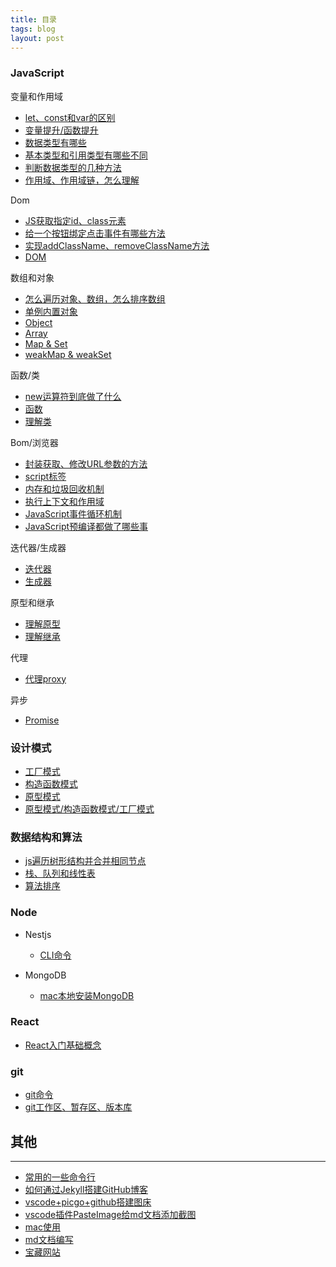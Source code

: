 ```yaml
---
title: 目录
tags: blog
layout: post
---
```


### JavaScript

变量和作用域

- [let、const和var的区别](https://moxiaodegu.github.io/2020/01/let-var/)
- [变量提升/函数提升](https://moxiaodegu.github.io/2020/01/promote/)
- [数据类型有哪些](https://moxiaodegu.github.io/2020/03/dataType/)
- [基本类型和引用类型有哪些不同](https://moxiaodegu.github.io/2020/01/make-difference/)
- [判断数据类型的几种方法](https://moxiaodegu.github.io/2020/01/data-type-judgment/)
- [作用域、作用域链，怎么理解](https://moxiaodegu.github.io/2020/01/scope/)

Dom

- [JS获取指定id、class元素](https://moxiaodegu.github.io/2020/01/getID/)
- [给一个按钮绑定点击事件有哪些方法](https://moxiaodegu.github.io/2020/01/onclick/)
- [实现addClassName、removeClassName方法](https://moxiaodegu.github.io/2020/01/addClassName/)
- [DOM](https://moxiaodegu.github.io/2020/02/dom/)

数组和对象

- [怎么遍历对象、数组，怎么排序数组](https://moxiaodegu.github.io/2020/01/ergodic/)
- [单例内置对象](https://moxiaodegu.github.io/2020/01/singleton-built-object/)
- [Object](https://moxiaodegu.github.io/2020/01/object/)
- [Array](https://moxiaodegu.github.io/2020/02/array/)
- [Map & Set](https://moxiaodegu.github.io/2020/02/map-and-set/)
- [weakMap & weakSet](https://moxiaodegu.github.io/2020/02/weakmap-and-weakset/)

函数/类

- [new运算符到底做了什么](https://moxiaodegu.github.io/2020/12/new/)
- [函数](https://moxiaodegu.github.io/2020/12/function/)
- [理解类](https://moxiaodegu.github.io/2020/12/class/)

Bom/浏览器

- [封装获取、修改URL参数的方法](https://moxiaodegu.github.io/2020/01/getParams/)
- [script标签](https://moxiaodegu.github.io/2020/04/script/)
- [内存和垃圾回收机制](https://moxiaodegu.github.io/2020/04/memory/)
- [执行上下文和作用域](https://moxiaodegu.github.io/2020/05/execution-context/)
- [JavaScript事件循环机制](https://moxiaodegu.github.io/2021/01/eventloop/)
- [JavaScript预编译都做了哪些事](https://moxiaodegu.github.io/2021/01/precompile/)

迭代器/生成器

- [迭代器](https://moxiaodegu.github.io/2020/02/iterator/)
- [生成器](https://moxiaodegu.github.io/2020/02/generator/)

原型和继承

- [理解原型](https://moxiaodegu.github.io/2020/12/prototype-inherit/)
- [理解继承](https://moxiaodegu.github.io/2020/12/inherit/)

代理

- [代理proxy](https://moxiaodegu.github.io/2020/12/proxy/)

异步

- [Promise](https://moxiaodegu.github.io/2020/12/promise/)

### 设计模式

- [工厂模式](https://moxiaodegu.github.io/2020/08/factory-mode/)
- [构造函数模式](https://moxiaodegu.github.io/2020/08/Function/)
- [原型模式](https://moxiaodegu.github.io/2020/08/prototype/)
- [原型模式/构造函数模式/工厂模式](https://moxiaodegu.github.io/2020/06/object-create-Function/)

### 数据结构和算法

- [js遍历树形结构并合并相同节点](https://moxiaodegu.github.io/2020/08/traversal-tree-structure/)
- [栈、队列和线性表](https://moxiaodegu.github.io/2020/01/stack-queue/)
- [算法排序](https://moxiaodegu.github.io/2020/01/sort/)

### Node

- Nestjs
  - [CLI命令](https://moxiaodegu.github.io/2021/02/nest-cli/)

- MongoDB
  - [mac本地安装MongoDB](https://moxiaodegu.github.io/2021/02/MongoDB/)

<!-- - [什么是node](https://moxiaodegu.github.io/2021/01/nodejs/) -->

### React

- [React入门基础概念](https://moxiaodegu.github.io/2020/12/react-basics/)

<!-- **npm/yarn** -->

### git

- [git命令](https://moxiaodegu.github.io/2020/02/git/)
- [git工作区、暂存区、版本库](https://moxiaodegu.github.io/2020/02/git-stage/)

## 其他

---

- [常用的一些命令行](https://moxiaodegu.github.io/2020/03/tools-commoncmd/)
- [如何通过Jekyll搭建GitHub博客](https://moxiaodegu.github.io/2020/11/build-blog/)
- [vscode+picgo+github搭建图床](https://moxiaodegu.github.io/2020/07/picgo/)
- [vscode插件PasteImage给md文档添加截图](https://moxiaodegu.github.io/2020/07/PasteImage/)
- [mac使用](https://moxiaodegu.github.io/2020/07/mac/)
- [md文档编写](https://moxiaodegu.github.io/2020/07/md/)
- [宝藏网站](https://moxiaodegu.github.io/2020/07/website/)
